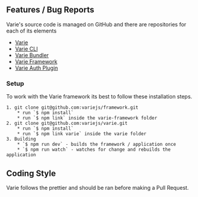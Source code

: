 ## Features / Bug Reports

Varie's source code is managed on GitHub and there are repositories for each of its elements

- [Varie](https://github.com/variejs/varie)
- [Varie CLI](https://github.com/variejs/varie-cli)
- [Varie Bundler](https://github.com/variejs/varie-bundler)
- [Varie Framework](https://github.com/variejs/framework)
- [Varie Auth Plugin](https://github.com/variejs/varie-auth-plugin)

### Setup

To work with the Varie framework its best to follow these installation steps.

    1. git clone git@github.com:variejs/framework.git
        * run `$ npm install`
        * run `$ npm link` inside the varie-framework folder
    2. git clone git@github.com:variejs/varie.git
        * run `$ npm install`
        * run `$ npm link varie` inside the varie folder
    3. Building
        * `$ npm run dev` - builds the framework / application once
        * `$ npm run watch` - watches for change and rebuilds the application

## Coding Style

Varie follows the prettier and should be ran before making a Pull Request.
